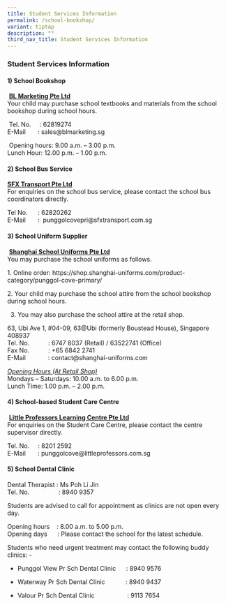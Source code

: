 ```yaml
---
title: Student Services Information
permalink: /school-bookshop/
variant: tiptap
description: ""
third_nav_title: Student Services Information
---
```

<h3>Student Services Information</h3>
<h4>1) School Bookshop</h4>
<p>&nbsp;<strong><u>BL Marketing Pte Ltd<br></u></strong>Your child may purchase
school textbooks and materials from the school bookshop during school hours.</p>
<p>&nbsp;Tel. No.&nbsp;&nbsp;&nbsp;&nbsp; : 62819274&nbsp;
<br>E-Mail&nbsp;&nbsp;&nbsp;&nbsp;&nbsp;&nbsp; : <a rel="noopener noreferrer nofollow" target="_blank">sales@blmarketing.sg</a>
</p>
<p>&nbsp;Opening hours: 9.00 a.m. – 3.00 p.m.
<br>Lunch Hour: 12.00 p.m. – 1.00 p.m.</p>
<h4>2) School Bus Service</h4>
<p><strong><u>SFX Transport Pte Ltd<br></u></strong>For enquiries on the
school bus service, please contact the school bus coordinators directly.</p>
<p>Tel No.&nbsp;&nbsp;&nbsp;&nbsp;&nbsp; : 62820262
<br>E-Mail&nbsp;&nbsp;&nbsp;&nbsp;&nbsp;&nbsp; : &nbsp;<a rel="noopener noreferrer nofollow" target="_blank">punggolcovepri@sfxtransport.com.sg</a>
</p>
<h4>3) School Uniform Supplier</h4>
<p>&nbsp;<strong><u>Shanghai School Uniforms Pte Ltd<br></u></strong>You
may purchase the school uniforms as follows.</p>
<p>1.&nbsp;Online order: <a rel="noopener noreferrer nofollow" target="_blank">https://shop.shanghai-uniforms.com/product-category/punggol-cove-primary/</a>
</p>
<p>2. Your child may purchase the school attire from the school bookshop
during school hours.</p>
<ol start="3" data-tight="true" class="tight">
<li>
<p>You may also purchase the school attire at the retail shop.</p>
<p></p>
</li>
</ol>
<p>63, Ubi Ave 1, #04-09, 63@Ubi (formerly Boustead House), Singapore 408937
<br>Tel. No. &nbsp;&nbsp;&nbsp;&nbsp;&nbsp;&nbsp;&nbsp;&nbsp;&nbsp; : 6747
8037 (Retail) / 63522741 (Office)
<br>Fax No.&nbsp;&nbsp;&nbsp;&nbsp;&nbsp;&nbsp;&nbsp;&nbsp;&nbsp;&nbsp; :
+65 6842 2741
<br>E-Mail &nbsp;&nbsp;&nbsp;&nbsp;&nbsp;&nbsp;&nbsp;&nbsp;&nbsp;&nbsp;&nbsp;
: <a rel="noopener noreferrer nofollow" target="_blank">contact@shanghai-uniforms.com</a>
</p>
<p><em><u>Opening Hours (At Retail Shop)</u></em>
<br>Mondays – Saturdays: 10.00 a.m. to 6.00 p.m.
<br>Lunch Time: 1.00 p.m. – 2.00 p.m.</p>
<h4>4) School-based Student Care Centre</h4>
<p>&nbsp;<strong><u>Little Professors Learning Centre Pte Ltd<br></u></strong>For
enquiries on the Student Care Centre, please contact the centre supervisor
directly.</p>
<p>Tel. No.&nbsp;&nbsp;&nbsp;&nbsp; : 8201 2592
<br>E-Mail&nbsp;&nbsp;&nbsp;&nbsp;&nbsp;&nbsp; : <a rel="noopener noreferrer nofollow" target="_blank">punggolcove@littleprofessors.com.sg</a>
</p>
<h4>5)&nbsp;School Dental Clinic</h4>
<p>Dental Therapist : Ms Poh Li Jin
<br>Tel. No.&nbsp;&nbsp;&nbsp;&nbsp; &nbsp;&nbsp;&nbsp;&nbsp;&nbsp;&nbsp;&nbsp;&nbsp;&nbsp;&nbsp;&nbsp;
: 8940 9357</p>
<p>Students are advised to call for appointment as clinics are not open every
day.</p>
<p>Opening hours&nbsp;&nbsp;&nbsp; : 8.00 a.m. to 5.00 p.m.
<br>Opening days &nbsp;&nbsp;&nbsp;&nbsp; : Please contact the school for
the latest schedule.</p>
<p>Students who need urgent treatment may contact the following buddy clinics:
-</p>
<ul data-tight="true" class="tight">
<li>
<p>Punggol View Pr Sch Dental Clinic &nbsp;&nbsp;&nbsp;&nbsp; : 8940 9576</p>
</li>
<li>
<p>Waterway Pr Sch Dental Clinic&nbsp;&nbsp;&nbsp;&nbsp;&nbsp;&nbsp;&nbsp;&nbsp;&nbsp;&nbsp;&nbsp;
: 8940 9437</p>
</li>
<li>
<p>Valour Pr Sch Dental Clinic &nbsp;&nbsp;&nbsp;&nbsp;&nbsp;&nbsp;&nbsp;&nbsp;&nbsp;&nbsp;&nbsp;&nbsp;&nbsp;&nbsp;&nbsp;&nbsp;&nbsp;
: 9113 7654</p>
<p>&nbsp;</p>
</li>
</ul>
<p></p>
